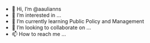 - 👋 Hi, I’m @aaulianns
- 👀 I’m interested in ...
- 🌱 I’m currently learning Public Policy and Management
- 💞️ I’m looking to collaborate on ...
- 📫 How to reach me ...

<!---
aaulianns/aaulianns is a ✨ special ✨ repository because its `README.md` (this file) appears on your GitHub profile.
You can click the Preview link to take a look at your changes.
--->
